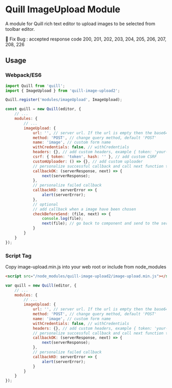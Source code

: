# Quill ImageUpload Module

A module for Quill rich text editor to upload images to be selected from toolbar editor.

:bug: Fix Bug : accepted response code 200, 201, 202, 203, 204, 205, 206, 207, 208, 226

## Usage

### Webpack/ES6

```javascript
import Quill from 'quill';
import { ImageUpload } from 'quill-image-upload2';

Quill.register('modules/imageUpload', ImageUpload);

const quill = new Quill(editor, {
	// ...
	modules: {
		// ...
		imageUpload: {
			url: '', // server url. If the url is empty then the base64 returns
			method: 'POST', // change query method, default 'POST'
			name: 'image', // custom form name
			withCredentials: false, // withCredentials
			headers: {}, // add custom headers, example { token: 'your-token'}
			csrf: { token: 'token', hash: '' }, // add custom CSRF
			customUploader: () => {}, // add custom uploader
			// personalize successful callback and call next function to insert new url to the editor
			callbackOK: (serverResponse, next) => {
				next(serverResponse);
			},
			// personalize failed callback
			callbackKO: serverError => {
				alert(serverError);
			},
			// optional
			// add callback when a image have been chosen
			checkBeforeSend: (file, next) => {
				console.log(file);
				next(file); // go back to component and send to the server
			}
		}
	}
});
```

### Script Tag

Copy image-upload.min.js into your web root or include from node_modules

```html
<script src="/node_modules/quill-image-upload2/image-upload.min.js"></script>
```

```javascript
var quill = new Quill(editor, {
	// ...
	modules: {
		// ...
		imageUpload: {
			url: '', // server url. If the url is empty then the base64 returns
			method: 'POST', // change query method, default 'POST'
			name: 'image', // custom form name
			withCredentials: false, // withCredentials
			headers: {}, // add custom headers, example { token: 'your-token'}
			// personalize successful callback and call next function to insert new url to the editor
			callbackOK: (serverResponse, next) => {
				next(serverResponse);
			},
			// personalize failed callback
			callbackKO: serverError => {
				alert(serverError);
			}
		}
	}
});
```
